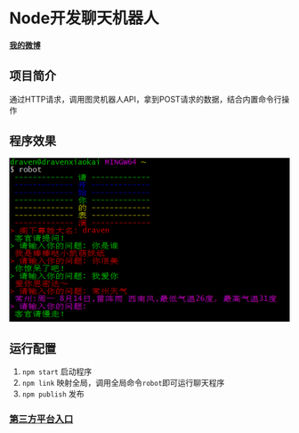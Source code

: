 # Node开发聊天机器人

#### [我的微博](http://weibo.com/u/3826537889?refer_flag=1001030201_&is_all=1)

## 项目简介
通过HTTP请求，调用图灵机器人API，拿到POST请求的数据，结合内置命令行操作

## 程序效果
![](https://github.com/dravenxiaokai/robot/blob/master/public/img/jietu.png)

## 运行配置
1. `npm start` 启动程序
2. `npm link` 映射全局，调用全局命令`robot`即可运行聊天程序
3. `npm publish` 发布

### [第三方平台入口](http://www.tuling123.com/)